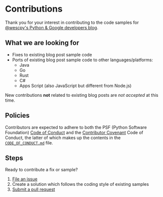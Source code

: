 # Contributions

Thank you for your interest in contributing to the code samples for [@wescpy's Python & Google developers blog](https://dev.to/wescpy).

## What we are looking for
- Fixes to existing blog post sample code
- Ports of existing blog post sample code to other languages/platforms:
    - Java
    - Go
    - Rust
    - C#
    - Apps Script (also JavaScript but different from Node.js)

New contributions **not** related to existing blog posts are _not accepted_ at this time.


## Policies
Contributors are expected to adhere to both the PSF (Python Software Foundation) [Code of Conduct](https://policies.python.org/python.org/code-of-conduct) and the [Contributor Covenant](https://contributor-covenant.org) Code of Conduct, the latter of which makes up the contents in the [`CODE_OF_CONDUCT.md`](CODE_OF_CONDUCT.md) file.


## Steps
Ready to contribute a fix or sample?

1. [File an issue](https://github.com/wescpy/google/issues/new/choose)
1. Create a solution which follows the coding style of existing samples
1. [Submit a pull request](https://github.com/wescpy/google/compare)
